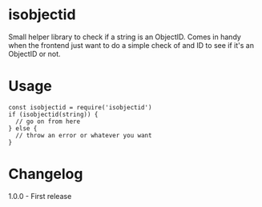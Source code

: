 # isobjectid

Small helper library to check if a string is an ObjectID. Comes in handy when the frontend just want to do a simple check of and ID to see if it's an ObjectID or not.

# Usage
```
const isobjectid = require('isobjectid')
if (isobjectid(string)) {
  // go on from here
} else {
  // throw an error or whatever you want
}
```

# Changelog
1.0.0 - First release
